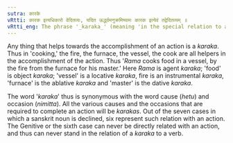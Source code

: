 ```yaml
---
sutra: कारके
vRtti: कारक इत्यधिकारो वेदितव्यः, यदित ऊर्द्ध्वमनुक्रमिष्यामः कारक इत्येवं तद्वेदितव्यम् ॥
vRtti_eng: The phrase '_karaka_' (meaning 'in the special relation to a word expressing an action') is to be understood in the following aphorisms.
---
```

Any thing that helps towards the accomplishment of an action is a _karaka_. Thus in 'cooking,' the fire, the furnace, the vessel, the cook are all helpers in the accomplishment of the action. Thus '_Rama_ cooks food in a vessel, by the fire from the furnace for his master.' Here _Rama_ is agent _karaka_; 'food' is object _karaka_; 'vessel' is a locative _karaka_, fire is an instrumental _karaka_, 'furnace' is the ablative _karaka_ and 'master' is the dative _karaka_.

The word '_karaka_' thus is synonymous with the word cause (_hetu_) and occasion (_nimitta_). All the various causes and the occasions that are required to complete an action will be _karakas_. Out of the seven cases in which a sanskrit noun is declined, six represent such relation with an action. The Genitive or the sixth case can never be directly related with an action, and thus can never stand in the relation of a _karaka_ to a verb.
